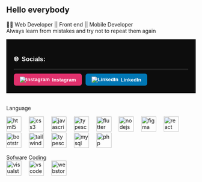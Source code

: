 ## Hello everybody 
<p>👨‍💻 Web Developer || Front end || Mobile Developer<br>
Always learn from mistakes and try not to repeat them again</p>
<div style="background-color: #0d0d0d; padding: 20px; color: white; font-family: Arial, sans-serif;">
  <h3 style="display: flex; align-items: center; gap: 8px;">
    🌐 <span>Socials:</span>
  </h3>
  <hr style="border: 1px solid #2e2e2e; margin: 10px 0;">
  <div style="display: flex; gap: 10px;">
    <a href="https://www.instagram.com/bntngca_/" target="_blank" style="text-decoration: none;">
      <button style="background-color: #e1306c; border: none; padding: 8px 16px; color: white; border-radius: 6px; cursor: pointer; font-weight: bold; display: flex; align-items: center; gap: 6px;">
        <img src="https://img.icons8.com/ios-filled/20/ffffff/instagram-new.png" alt="Instagram"/>
        Instagram
      </button>
    </a>
    <a href="https://www.linkedin.com/in/muhammad-bintang-caesa-113b10317/" target="_blank" style="text-decoration: none;">
      <button style="background-color: #0077b5; border: none; padding: 8px 16px; color: white; border-radius: 6px; cursor: pointer; font-weight: bold; display: flex; align-items: center; gap: 6px;">
        <img src="https://img.icons8.com/ios-filled/20/ffffff/linkedin.png" alt="LinkedIn"/>
        LinkedIn
      </button>
    </a>
  </div>
</div> <br>

Language <div align="left"> 
  <img src="https://skillicons.dev/icons?i=html" height="40" alt="html5 logo"  />
  <img width="12" />
  <img src="https://skillicons.dev/icons?i=css" height="40" alt="css3 logo"  />
  <img width="12" />
  <img src="https://skillicons.dev/icons?i=js" height="40" alt="javascript logo"  />
  <img width="12" />
  <img src="https://skillicons.dev/icons?i=ts" height="40" alt="typescript"  />
  <img width="12" />
  <img src="https://skillicons.dev/icons?i=flutter" height="40" alt="flutter"  />
  <img width="12" />
  <img src="https://skillicons.dev/icons?i=nodejs" height="40" alt="nodejs"  />
  <img width="12" />
  <img src="https://skillicons.dev/icons?i=figma" height="40" alt="figma"  />
  <img width="12" />
  <img src="https://skillicons.dev/icons?i=react" height="40" alt="react"/>
  <img width="12" />
  <img src="https://skillicons.dev/icons?i=bootstrap" height="40" alt="bootstrap logo"  />
  <img width="12" />
  <img src="https://skillicons.dev/icons?i=tailwind" height="40" alt="tailwind logo"  />
  <img width="12" />
  <img src="https://skillicons.dev/icons?i=golang" height="40" alt="typescript"  />
  <img width="12" />
  <img src="https://skillicons.dev/icons?i=mysql" height="40" alt="mysql logo"  />
  <img width="12" />
  <img src="https://skillicons.dev/icons?i=php" height="40" alt="php logo"  />
  <img width="12" />
</div>
Sofware Coding <div align="left"> 
  <img src="https://skillicons.dev/icons?i=visualstudio" height="40" alt="visualstudio logo"  />
  <img width="12" />
  <img src="https://skillicons.dev/icons?i=vscode" height="40" alt="vscode logo"  />
  <img width="12" />
  <img src="https://skillicons.dev/icons?i=webstorm" height="40" alt="webstorm logo"  />
</div> <br/>
